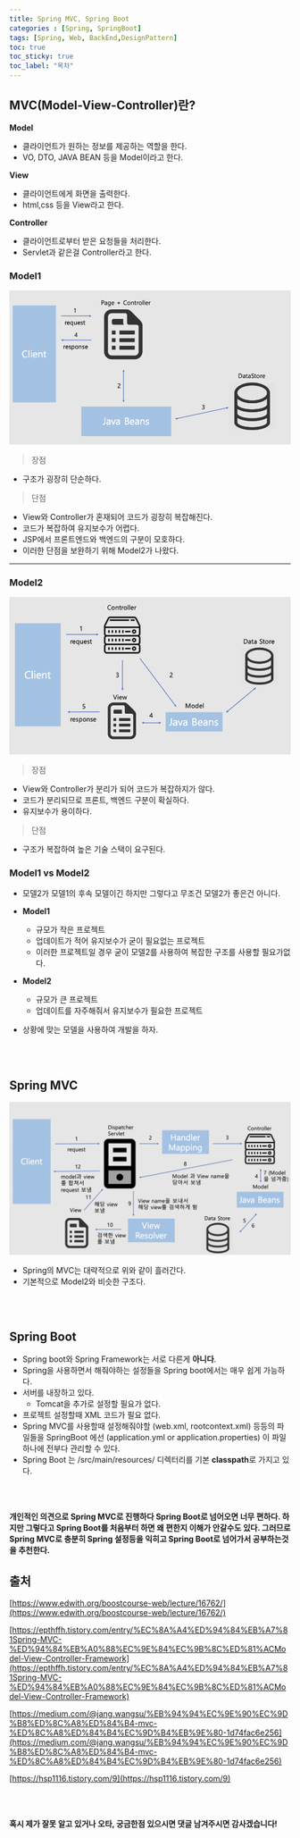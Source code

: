 ```yaml
---
title: Spring MVC, Spring Boot
categories : [Spring, SpringBoot]
tags: [Spring, Web, BackEnd,DesignPattern]
toc: true
toc_sticky: true
toc_label: "목차"
---
```



MVC(Model-View-Controller)란?
--

**Model**
- 클라이언트가 원하는 정보를 제공하는 역할을 한다.
- VO, DTO, JAVA BEAN 등을 Model이라고 한다.


**View**
- 클라이언트에게 화면을 출력한다.
- html,css 등을 View라고 한다.

**Controller**
- 클라이언트로부터 받은 요청들을 처리한다.
- Servlet과 같은걸 Controller라고 한다.



### Model1

![model1](/assets/img/back_end/2020_01_26/model1.png)

>장점

- 구조가 굉장히 단순하다.

>단점

- View와 Controller가 혼재되어 코드가 굉장히 복잡해진다.
- 코드가 복잡하여 유지보수가 어렵다.
- JSP에서 프론트엔드와 백엔드의 구분이 모호하다.
- 이러한 단점을 보완하기 위해 Model2가 나왔다.

<hr>


### Model2

![model2](/assets/img/back_end/2020_01_26/model2.png)

>장점

- View와 Controller가 분리가 되어 코드가 복잡하지가 않다.
- 코드가 분리되므로 프론트, 백엔드 구분이 확실하다.
- 유지보수가 용이하다.

>단점

- 구조가 복잡하여 높은 기술 스택이 요구된다.


### Model1 vs Model2

- 모델2가 모델1의 후속 모델이긴 하지만 그렇다고 무조건 모델2가 좋은건 아니다.

- **Model1**
  - 규모가 작은 프로젝트
  - 업데이트가 적어 유지보수가 굳이 필요없는 프로젝트
  - 이러한 프로젝트일 경우 굳이 모델2를 사용하여 복잡한 구조를 사용할 필요가없다.

- **Model2**
  - 규모가 큰 프로젝트
  - 업데이트를 자주해줘서 유지보수가 필요한 프로젝트


- 상황에 맞는 모델을 사용하여 개발을 하자.





<br><br>


Spring MVC
--

![springmvc](/assets/img/back_end/2020_01_26/springmvc.png)

- Spring의 MVC는 대략적으로 위와 같이 흘러간다.
- 기본적으로 Model2와 비슷한 구조다.

<br><br>


Spring Boot
--

- Spring boot와 Spring Framework는 서로 다른게 **아니다**.
- Spring을 사용하면서 해줘야하는 설정들을 Spring boot에서는 매우 쉽게 가능하다.
- 서버를 내장하고 있다.
  - Tomcat을 추가로 설정할 필요가 없다.
- 프로젝트 설정할때 XML 코드가 필요 없다.
- Spring MVC를 사용할때 설정해줘야할 (web.xml, rootcontext.xml) 등등의 파일들을 SpringBoot 에선 (application.yml or application.properties) 이 파일 하나에 전부다 관리할 수 있다.
- Spring Boot 는 /src/main/resources/ 디렉터리를 기본 **classpath**로 가지고 있다.



<br><br>


**개인적인 의견으로 Spring MVC로 진행하다 Spring Boot로 넘어오면 너무 편하다. 하지만 그렇다고 Spring Boot를 처음부터 하면 왜 편한지 이해가 안갈수도 있다. 그러므로 Spring MVC로 충분히 Spring 설정등을 익히고 Spring Boot로 넘어가서 공부하는것을 추천한다.**



출처
--

[https://www.edwith.org/boostcourse-web/lecture/16762/](https://www.edwith.org/boostcourse-web/lecture/16762/)

[https://epthffh.tistory.com/entry/%EC%8A%A4%ED%94%84%EB%A7%81Spring-MVC-%ED%94%84%EB%A0%88%EC%9E%84%EC%9B%8C%ED%81%ACModel-View-Controller-Framework](https://epthffh.tistory.com/entry/%EC%8A%A4%ED%94%84%EB%A7%81Spring-MVC-%ED%94%84%EB%A0%88%EC%9E%84%EC%9B%8C%ED%81%ACModel-View-Controller-Framework)

[https://medium.com/@jang.wangsu/%EB%94%94%EC%9E%90%EC%9D%B8%ED%8C%A8%ED%84%B4-mvc-%ED%8C%A8%ED%84%B4%EC%9D%B4%EB%9E%80-1d74fac6e256](https://medium.com/@jang.wangsu/%EB%94%94%EC%9E%90%EC%9D%B8%ED%8C%A8%ED%84%B4-mvc-%ED%8C%A8%ED%84%B4%EC%9D%B4%EB%9E%80-1d74fac6e256)

[https://hsp1116.tistory.com/9](https://hsp1116.tistory.com/9)


<br><br>



**혹시 제가 잘못 알고 있거나 오타, 궁금한점 있으시면 댓글 남겨주시면 감사겠습니다!**
